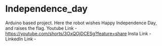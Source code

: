 # Independence_day
Arduino based project. Here the robot wishes Happy Independence Day, and raises the flag.
Youtube Link - https://youtube.com/shorts/3OxQOjDCESg?feature=share
Insta Link - 
LinkedIn Link - 
